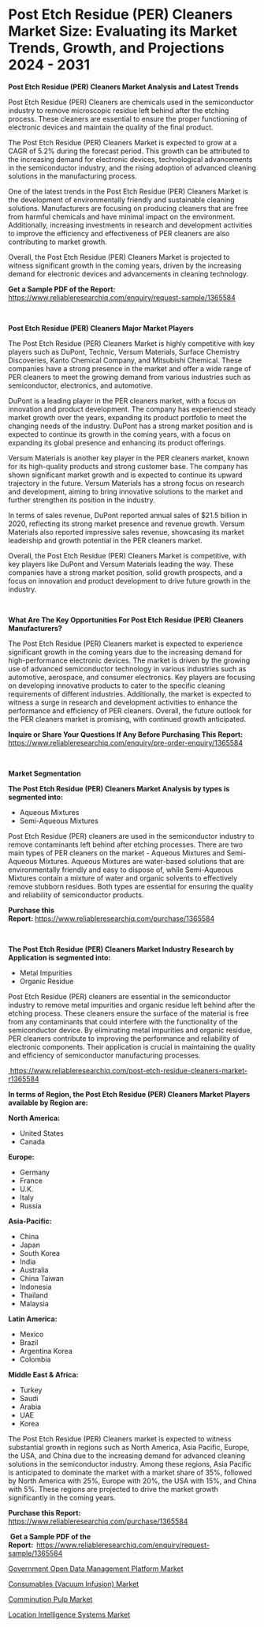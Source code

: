 <p><h1>Post Etch Residue (PER) Cleaners Market Size: Evaluating its Market Trends, Growth, and Projections 2024 - 2031</h1></p><p><strong>Post Etch Residue (PER) Cleaners Market Analysis and Latest Trends</strong></p>
<p><p>Post Etch Residue (PER) Cleaners are chemicals used in the semiconductor industry to remove microscopic residue left behind after the etching process. These cleaners are essential to ensure the proper functioning of electronic devices and maintain the quality of the final product.</p><p>The Post Etch Residue (PER) Cleaners Market is expected to grow at a CAGR of 5.2% during the forecast period. This growth can be attributed to the increasing demand for electronic devices, technological advancements in the semiconductor industry, and the rising adoption of advanced cleaning solutions in the manufacturing process.</p><p>One of the latest trends in the Post Etch Residue (PER) Cleaners Market is the development of environmentally friendly and sustainable cleaning solutions. Manufacturers are focusing on producing cleaners that are free from harmful chemicals and have minimal impact on the environment. Additionally, increasing investments in research and development activities to improve the efficiency and effectiveness of PER cleaners are also contributing to market growth.</p><p>Overall, the Post Etch Residue (PER) Cleaners Market is projected to witness significant growth in the coming years, driven by the increasing demand for electronic devices and advancements in cleaning technology.</p></p>
<p><strong>Get a Sample PDF of the Report:&nbsp;</strong> <a href="https://www.reliableresearchiq.com/enquiry/request-sample/1365584">https://www.reliableresearchiq.com/enquiry/request-sample/1365584</a></p>
<p>&nbsp;</p>
<p><strong>Post Etch Residue (PER) Cleaners Major Market Players</strong></p>
<p><p>The Post Etch Residue (PER) Cleaners Market is highly competitive with key players such as DuPont, Technic, Versum Materials, Surface Chemistry Discoveries, Kanto Chemical Company, and Mitsubishi Chemical. These companies have a strong presence in the market and offer a wide range of PER cleaners to meet the growing demand from various industries such as semiconductor, electronics, and automotive.</p><p>DuPont is a leading player in the PER cleaners market, with a focus on innovation and product development. The company has experienced steady market growth over the years, expanding its product portfolio to meet the changing needs of the industry. DuPont has a strong market position and is expected to continue its growth in the coming years, with a focus on expanding its global presence and enhancing its product offerings.</p><p>Versum Materials is another key player in the PER cleaners market, known for its high-quality products and strong customer base. The company has shown significant market growth and is expected to continue its upward trajectory in the future. Versum Materials has a strong focus on research and development, aiming to bring innovative solutions to the market and further strengthen its position in the industry.</p><p>In terms of sales revenue, DuPont reported annual sales of $21.5 billion in 2020, reflecting its strong market presence and revenue growth. Versum Materials also reported impressive sales revenue, showcasing its market leadership and growth potential in the PER cleaners market.</p><p>Overall, the Post Etch Residue (PER) Cleaners Market is competitive, with key players like DuPont and Versum Materials leading the way. These companies have a strong market position, solid growth prospects, and a focus on innovation and product development to drive future growth in the industry.</p></p>
<p>&nbsp;</p>
<p><strong>What Are The Key Opportunities For Post Etch Residue (PER) Cleaners Manufacturers?</strong></p>
<p><p>The Post Etch Residue (PER) Cleaners market is expected to experience significant growth in the coming years due to the increasing demand for high-performance electronic devices. The market is driven by the growing use of advanced semiconductor technology in various industries such as automotive, aerospace, and consumer electronics. Key players are focusing on developing innovative products to cater to the specific cleaning requirements of different industries. Additionally, the market is expected to witness a surge in research and development activities to enhance the performance and efficiency of PER cleaners. Overall, the future outlook for the PER cleaners market is promising, with continued growth anticipated.</p></p>
<p><strong>Inquire or Share Your Questions If Any Before Purchasing This Report:</strong> <a href="https://www.reliableresearchiq.com/enquiry/pre-order-enquiry/1365584">https://www.reliableresearchiq.com/enquiry/pre-order-enquiry/1365584</a></p>
<p>&nbsp;</p>
<p><strong>Market Segmentation</strong></p>
<p><strong>The Post Etch Residue (PER) Cleaners Market Analysis by types is segmented into:</strong></p>
<p><ul><li>Aqueous Mixtures</li><li>Semi-Aqueous Mixtures</li></ul></p>
<p><p>Post Etch Residue (PER) cleaners are used in the semiconductor industry to remove contaminants left behind after etching processes. There are two main types of PER cleaners on the market - Aqueous Mixtures and Semi-Aqueous Mixtures. Aqueous Mixtures are water-based solutions that are environmentally friendly and easy to dispose of, while Semi-Aqueous Mixtures contain a mixture of water and organic solvents to effectively remove stubborn residues. Both types are essential for ensuring the quality and reliability of semiconductor products.</p></p>
<p><strong>Purchase this Report:&nbsp;</strong><a href="https://www.reliableresearchiq.com/purchase/1365584">https://www.reliableresearchiq.com/purchase/1365584</a></p>
<p>&nbsp;</p>
<p><strong>The Post Etch Residue (PER) Cleaners Market Industry Research by Application is segmented into:</strong></p>
<p><ul><li>Metal Impurities</li><li>Organic Residue</li></ul></p>
<p><p>Post Etch Residue (PER) cleaners are essential in the semiconductor industry to remove metal impurities and organic residue left behind after the etching process. These cleaners ensure the surface of the material is free from any contaminants that could interfere with the functionality of the semiconductor device. By eliminating metal impurities and organic residue, PER cleaners contribute to improving the performance and reliability of electronic components. Their application is crucial in maintaining the quality and efficiency of semiconductor manufacturing processes.</p></p>
<p><a href="https://www.reliableresearchiq.com/post-etch-residue-cleaners-market-r1365584">&nbsp;https://www.reliableresearchiq.com/post-etch-residue-cleaners-market-r1365584</a></p>
<p><strong>In terms of Region, the Post Etch Residue (PER) Cleaners Market Players available by Region are:</strong></p>
<p>
    <p> <strong> North America: </strong>
        <ul>
            <li>United States</li>
            <li>Canada</li>
        </ul>
        </p> 
    <p> <strong> Europe: </strong>
        <ul>
            <li>Germany</li>
            <li>France</li>
            <li>U.K.</li>
            <li>Italy</li>
            <li>Russia</li>
        </ul>
        </p> 
    <p> <strong> Asia-Pacific: </strong>
        <ul>
            <li>China</li>
            <li>Japan</li>
            <li>South Korea</li>
            <li>India</li>
            <li>Australia</li>
            <li>China Taiwan</li>
            <li>Indonesia</li>
            <li>Thailand</li>
            <li>Malaysia</li>
        </ul>
        </p> 
    <p> <strong> Latin America: </strong>
        <ul>
            <li>Mexico</li>
            <li>Brazil</li>
            <li>Argentina Korea</li>
            <li>Colombia</li>
        </ul>
        </p> 
    <p> <strong> Middle East & Africa: </strong>
        <ul>
            <li>Turkey</li>
            <li>Saudi</li>
            <li>Arabia</li>
            <li>UAE</li>
            <li>Korea</li>
        </ul>
    </p>
    </p>
<p><p>The Post Etch Residue (PER) Cleaners market is expected to witness substantial growth in regions such as North America, Asia Pacific, Europe, the USA, and China due to the increasing demand for advanced cleaning solutions in the semiconductor industry. Among these regions, Asia Pacific is anticipated to dominate the market with a market share of 35%, followed by North America with 25%, Europe with 20%, the USA with 15%, and China with 5%. These regions are projected to drive the market growth significantly in the coming years.</p></p>
<p><strong>Purchase this Report: </strong><a href="https://www.reliableresearchiq.com/purchase/1365584">https://www.reliableresearchiq.com/purchase/1365584</a></p>
<p>&nbsp;<strong>Get a Sample PDF of the Report:&nbsp;&nbsp;</strong><a href="https://www.reliableresearchiq.com/enquiry/request-sample/1365584">https://www.reliableresearchiq.com/enquiry/request-sample/1365584</a></p>
<p><strong></strong></p>
<p><p><a href="https://github.com/AKSHATREPORTPRIME/Market-Research-Report-List-5/blob/main/government-open-data-management-platform-market.md">Government Open Data Management Platform Market</a></p><p><a href="https://www.linkedin.com/pulse/consumables-vacuum-infusion-market-share-analysis-growth-louee?trackingId=OwwCLylva3QrndU%2FoakT3Q%3D%3D">Consumables (Vacuum Infusion) Market</a></p><p><a href="https://www.linkedin.com/pulse/global-comminution-pulp-market-size-expected-experience-ouyhe">Comminution Pulp Market</a></p><p><a href="https://github.com/hdicirhd4/Market-Research-Report-List-1/blob/main/location-intelligence-systems-market.md">Location Intelligence Systems Market</a></p></p>